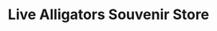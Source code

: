 ---
title: "Live Alligators Souvenir Store"
url: /pigeon-forge/live-alligators-souvenir-store/
shop: gift
---